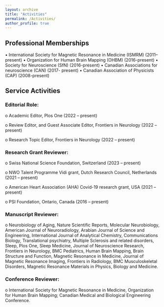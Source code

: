 ```yaml
---
layout: archive
title: "Activities"
permalink: /Activities/
author_profile: true
---
```


## Professional Memberships 
•	International Society for Magnetic Resonance in Medicine (ISMRM) (2011–present)
•	Organization for Human Brain Mapping (OHBM) (2016-present)
•	Society for Neuroscience (SfN) (2016-present)
•	Canadian Associations for neuroscience (CAN) (2017- present)
•	Canadian Association of Physicists (CAP) (2008-present)

## Service Activities 

### Editorial Role:
o	Academic Editor, Plos One (2022 – present) 

o	Review Editor, and Guest Associate Editor, Frontiers in Neurology (2022 – present)

o	Research Topic Editor, Frontiers in Neurology (2022 – present)

### Research Grant Reviewer:
o	Swiss National Science Foundation, Switzerland (2023 – present)

o	NWO Talent Programme Vidi grant, Dutch Research Council, Netherlands (2021 – present)

o	American Heart Association (AHA) Covid-19 research grant, USA (2021 – present)

o	PSI Foundation, Ontario, Canada (2016 – present)

### Manuscript Reviewer: 
o	Neurobiology of Aging, Nature Scientific Reports, Molecular Neurobiology, American Journal of Neuroradiology, Arabian Journal of Science and Engineering, International Journal of Analytical Chemistry, Communications Biology, Translational psychiatry, Multiple Sclerosis and related disorders, Sleep, Plos One, Sleep Medicine, Journal of Neuroscience Research, Frontiers in Neurology, BMC Pediatrics, Human Brain Mapping, Brain Structure and Function, Magnetic Resonance in Medicine, Journal of Magnetic Resonance Imaging, Frontiers in Radiology, BMC Musculoskeletal Disorders, Magnetic Resonance Materials in Physics, Biology and Medicine. 

### Conference Reviewer: 
o	International Society for Magnetic Resonance in Medicine, Organization for Human Brain Mapping; Canadian Medical and Biological Engineering Conference.

